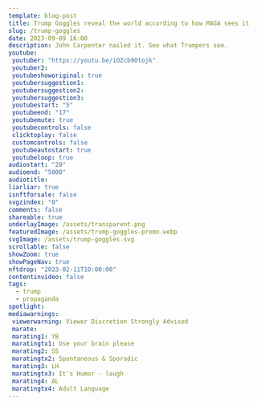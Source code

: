 ```yaml
---
template: blog-post
title: Trump Goggles reveal the world according to how MAGA sees it
slug: /trump-goggles
date: 2023-09-09 16:00
description: John Carpenter nailed it. See what Trumpers see.
youtube:
 youtuber: "https://youtu.be/iOZcb9Otojk"
 youtuber2: 
 youtubeshoworiginal: true
 youtubersuggestion1: 
 youtubersuggestion2: 
 youtubersuggestion3: 
 youtubestart: "5"
 youtubeend: "17"
 youtubemute: true
 youtubecontrols: false
 clicktoplay: false
 customcontrols: false
 youtubeautostart: true
 youtubeloop: true
audiostart: "20"
audioend: "5000"
audiotitle: 
liarliar: true
isnftforsale: false
svgzindex: "0"
comments: false
shareable: true
underlayImage: /assets/transparent.png
featuredImage: /assets/trump-goggles-promo.webp
svgImage: /assets/trump-goggles.svg
scrollable: false
showZoom: true
showPageNav: true
nftdrop: "2023-02-11T10:00:00"
contentinvideo: false
tags: 
  - trump
  - propaganda
spotlight: 
mediawarnings:
 viewerwarning: Viewer Discretion Strongly Advised
 marate: 
 marating1: YB
 maratingtx1: Use your brain please
 marating2: SS
 maratingtx2: Spontaneous & Sporadic
 marating3: LH
 maratingtx3: It's Humor - laugh
 marating4: AL
 maratingtx4: Adult Language
---
```






<!-- <h2 class="neonText" style="text-align: center;">BUY THE NFT!</h2>
<nft-card style="border:none;border-radius:12px" contractAddress="0x495f947276749ce646f68ac8c248420045cb7b5e" tokenId="14583650834310525071617320783641503123203461641321595508191183187330132344833"> </nft-card> -->

<!-- XjuLZwlDxh8 -->


<!-- 
iOZcb9Otojk

yjw_DuNkOUw -->
